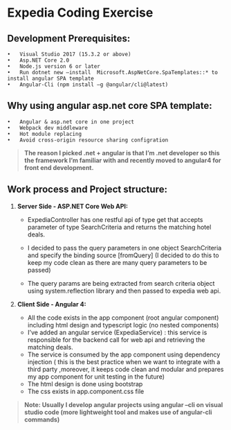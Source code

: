 ﻿# Expedia Coding Exercise

## Development Prerequisites:
	•	Visual Studio 2017 (15.3.2 or above)
	•	Asp.NET Core 2.0
	•	Node.js version 6 or later
	•	Run dotnet new –install  Microsoft.AspNetCore.SpaTemplates::* to install angular SPA template
	•	Angular-Cli (npm install –g @angular/cli@latest)
  
## Why using angular asp.net core SPA template:
	•	Angular & asp.net core in one project
	•	Webpack dev middleware
	•	Hot module replacing
	•	Avoid cross-origin resource sharing configration
  
> **The reason I picked .net + angular is that I’m .net developer so this the framework I’m familiar with and recently moved to angular4 for front end development.** 

## Work process and Project structure:

1. **Server Side - ASP.NET Core Web API:**

	* ExpediaController has one restful api of type get that accepts parameter of type SearchCriteria and returns the matching hotel deals.
  
	* I decided to pass the query parameters in one object SearchCriteria and specify the binding source [fromQuery] (I decided to do this to keep my code clean as there are many query parameters to be passed)
	*	The query params are being extracted from search criteria object using system.reflection library and then passed to expedia web api.
  
2. **Client Side - Angular 4:**
	*	All the code exists in the app component (root angular component) including html design and typescript logic (no nested components)
	*	I’ve added an angular service (ExpediaService) : this service is responsible for the backend call for web api and retrieving the matching deals.
	*	The service is consumed by the app component using dependency injection ( this is the best practice when we want to integrate with a third party ,moreover, it keeps code clean and modular and prepares my app component for unit testing in the future)
	*	The html design is done using bootstrap 
	*	The css exists in app.component.css file
  
> **Note: Usually I develop angular projects using angular –cli on visual studio code (more lightweight tool and makes use of angular-cli commands)**

